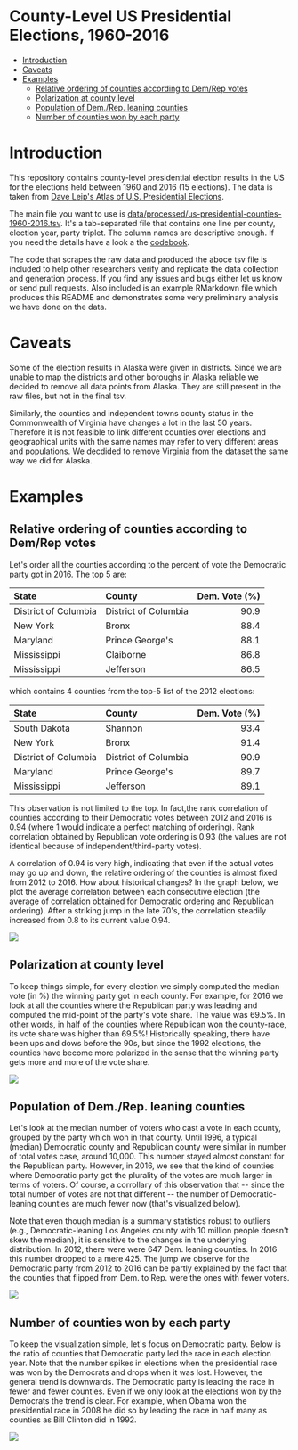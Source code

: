 County-Level US Presidential Elections, 1960-2016
================

-   [Introduction](#introduction)
-   [Caveats](#caveats)
-   [Examples](#examples)
    -   [Relative ordering of counties according to Dem/Rep votes](#relative-ordering-of-counties-according-to-demrep-votes)
    -   [Polarization at county level](#polarization-at-county-level)
    -   [Population of Dem./Rep. leaning counties](#population-of-dem.rep.-leaning-counties)
    -   [Number of counties won by each party](#number-of-counties-won-by-each-party)

Introduction
============

This repository contains county-level presidential election results in the US for the elections held between 1960 and 2016 (15 elections). The data is taken from [Dave Leip's Atlas of U.S. Presidential Elections](http://uselectionatlas.org/).

The main file you want to use is [data/processed/us-presidential-counties-1960-2016.tsv](data/processed/us-presidential-counties-1960-2016.tsv). It's a tab-separated file that contains one line per county, election year, party triplet. The column names are descriptive enough. If you need the details have a look a the [codebook](codebook.txt).

The code that scrapes the raw data and produced the aboce tsv file is included to help other researchers verify and replicate the data collection and generation process. If you find any issues and bugs either let us know or send pull requests. Also included is an example RMarkdown file which produces this README and demonstrates some very preliminary analysis we have done on the data.

Caveats
=======

Some of the election results in Alaska were given in districts. Since we are unable to map the districts and other boroughs in Alaska reliable we decided to remove all data points from Alaska. They are still present in the raw files, but not in the final tsv.

Similarly, the counties and independent towns county status in the Commonwealth of Virginia have changes a lot in the last 50 years. Therefore it is not feasible to link different counties over elections and geographical units with the same names may refer to very different areas and populations. We decdided to remove Virginia from the dataset the same way we did for Alaska.

Examples
========

Relative ordering of counties according to Dem/Rep votes
--------------------------------------------------------

Let's order all the counties according to the percent of vote the Democratic party got in 2016. The top 5 are:

| State                | County               |  Dem. Vote (%)|
|:---------------------|:---------------------|--------------:|
| District of Columbia | District of Columbia |           90.9|
| New York             | Bronx                |           88.4|
| Maryland             | Prince George's      |           88.1|
| Mississippi          | Claiborne            |           86.8|
| Mississippi          | Jefferson            |           86.5|

which contains 4 counties from the top-5 list of the 2012 elections:

| State                | County               |  Dem. Vote (%)|
|:---------------------|:---------------------|--------------:|
| South Dakota         | Shannon              |           93.4|
| New York             | Bronx                |           91.4|
| District of Columbia | District of Columbia |           90.9|
| Maryland             | Prince George's      |           89.7|
| Mississippi          | Jefferson            |           89.1|

This observation is not limited to the top. In fact,the rank correlation of counties according to their Democratic votes between 2012 and 2016 is 0.94 (where 1 would indicate a perfect matching of ordering). Rank correlation obtained by Republican vote ordering is 0.93 (the values are not identical because of independent/third-party votes).

A correlation of 0.94 is very high, indicating that even if the actual votes may go up and down, the relative ordering of the counties is almost fixed from 2012 to 2016. How about historical changes? In the graph below, we plot the average correlation between each consecutive election (the average of correlation obtained for Democratic ordering and Republican ordering). After a striking jump in the late 70's, the correlation steadily increased from 0.8 to its current value 0.94.

![](README_files/figure-markdown_github/unnamed-chunk-4-1.png)

Polarization at county level
----------------------------

To keep things simple, for every election we simply computed the median vote (in %) the winning party got in each county. For example, for 2016 we look at all the counties where the Republican party was leading and computed the mid-point of the party's vote share. The value was 69.5%. In other words, in half of the counties where Republican won the county-race, its vote share was higher than 69.5%! Historically speaking, there have been ups and dows before the 90s, but since the 1992 elections, the counties have become more polarized in the sense that the winning party gets more and more of the vote share.

![](README_files/figure-markdown_github/unnamed-chunk-5-1.png)

Population of Dem./Rep. leaning counties
----------------------------------------

Let's look at the median number of voters who cast a vote in each county, grouped by the party which won in that county. Until 1996, a typical (median) Democratic county and Republican county were similar in number of total votes case, around 10,000. This number stayed almost constant for the Republican party. However, in 2016, we see that the kind of counties where Democratic party got the plurality of the votes are much larger in terms of voters. Of course, a corrollary of this observation that -- since the total number of votes are not that different -- the number of Democratic-leaning counties are much fewer now (that's visualized below).

Note that even though median is a summary statistics robust to outliers (e.g., Democratic-leaning Los Angeles county with 10 million people doesn't skew the median), it is sensitive to the changes in the underlying distribution. In 2012, there were were 647 Dem. leaning counties. In 2016 this number dropped to a mere 425. The jump we observe for the Democratic party from 2012 to 2016 can be partly explained by the fact that the counties that flipped from Dem. to Rep. were the ones with fewer voters.

![](README_files/figure-markdown_github/unnamed-chunk-6-1.png)

Number of counties won by each party
------------------------------------

To keep the visualization simple, let's focus on Democratic party. Below is the ratio of counties that Democratic party led the race in each election year. Note that the number spikes in elections when the presidential race was won by the Democrats and drops when it was lost. However, the general trend is downwards. The Democratic party is leading the race in fewer and fewer counties. Even if we only look at the elections won by the Democrats the trend is clear. For example, when Obama won the presidential race in 2008 he did so by leading the race in half many as counties as Bill Clinton did in 1992.

![](README_files/figure-markdown_github/unnamed-chunk-7-1.png)
